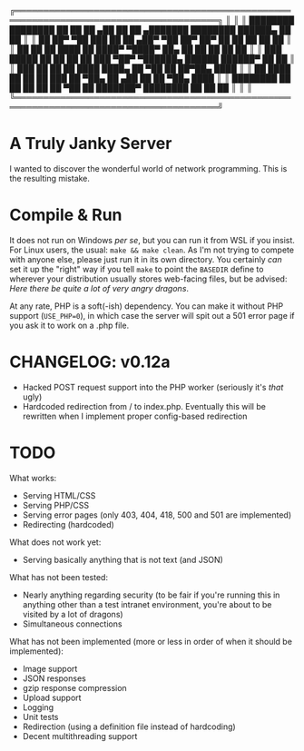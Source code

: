 ╔══════════════════════════════════════════════════════════════════════════════════════╗
║                                                                                      ║
║   ████████ ████████ ██    ██ ██   ▄██ ██    ██ ▄███████ ████████ ██████▄  ██    ██   ║
║         ██ ██▀  ▀██ ███   ██ ██ ▄██▀  ▀██  ██▀ ██▀      ██       ██    ██ ██    ██   ║
║         ██ ██    ██ ████  ██ ████▀     ▀████▀  ██▄      ██       ██    ██  ██  ██    ║
║        ███ █████ ██ ██ ██ ██ ███        ▀██▀   ▀██████▄ ██████   ██████▀   ██  ██    ║
║        ███ ██    ██ ██  ████ ████▄       ██         ▀██ ██       ██▀██▄     ████     ║
║   ██  ████ ██    ██ ██   ███ ██ ▀██▄     ██         ▄██ ██       ██  ▀██▄   ████     ║
║   ████████ ██    ██ ██    ██ ██   ▀██    ██    ███████▀ ████████ ██    ██    ██      ║
║                                                                                      ║
╚══════════════════════════════════════════════════════════════════════════════════════╝

# A Truly Janky Server

I wanted to discover the wonderful world of network programming. This is the resulting mistake.

# Compile & Run

It does not run on Windows *per se*, but you can run it from WSL if you insist. For Linux users, the usual: `make && make clean`. As I'm not trying to compete with anyone else, please just run it in its own directory. You certainly *can* set it up the "right" way if you tell `make` to point the `BASEDIR` define to wherever your distribution usually stores web-facing files, but be advised: *Here there be quite a lot of very angry dragons*.

At any rate, PHP is a soft(-ish) dependency. You can make it without PHP support (`USE_PHP=0`), in which case the server will spit out a 501 error page if you ask it to work on a .php file.

# CHANGELOG: v0.12a

- Hacked POST request support into the PHP worker (seriously it's *that* ugly)
- Hardcoded redirection from / to index.php. Eventually this will be rewritten when I implement proper config-based redirection

# TODO

What works:

- Serving HTML/CSS
- Serving PHP/CSS
- Serving error pages (only 403, 404, 418, 500 and 501 are implemented)
- Redirecting (hardcoded)

What does not work yet:

- Serving basically anything that is not text (and JSON)

What has not been tested:

- Nearly anything regarding security (to be fair if you're running this in anything other than a test intranet environment, you're about to be visited by a lot of dragons)
- Simultaneous connections

What has not been implemented (more or less in order of when it should be implemented):

- Image support
- JSON responses
- gzip response compression
- Upload support
- Logging
- Unit tests
- Redirection (using a definition file instead of hardcoding)
- Decent multithreading support
